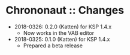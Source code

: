 # Chrononaut :: Changes

* 2018-0326: 0.2.0 (Katten) for KSP 1.4.x
	+ Now works in the VAB editor
* 2018-0325: 0.1.0 (Katten) for KSP 1.4.x
	+ Prepared a beta release

